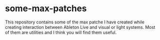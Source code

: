 # some-max-patches

This repository contains some of the max patche I have created while creating interaction between Ableton Live and visual or light systems. Most of them are utilities and I think you will find them useful.
